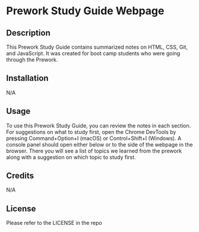 # Prework Study Guide Webpage

## Description

This Prework Study Guide contains summarized notes on HTML, CSS, Git, and JavaScript. It was created for boot camp students who were going through the Prework. 


## Installation
N/A

## Usage

To use this Prework Study Guide, you can review the notes in each section. For suggestions on what to study first, open the Chrome DevTools by pressing Command+Option+I (macOS) or Control+Shift+I (Windows). A console panel should open either below or to the side of the webpage in the browser. There you will see a list of topics we learned from the prework along with a suggestion on which topic to study first.



## Credits
N/A



## License
Please refer to the LICENSE in the repo


